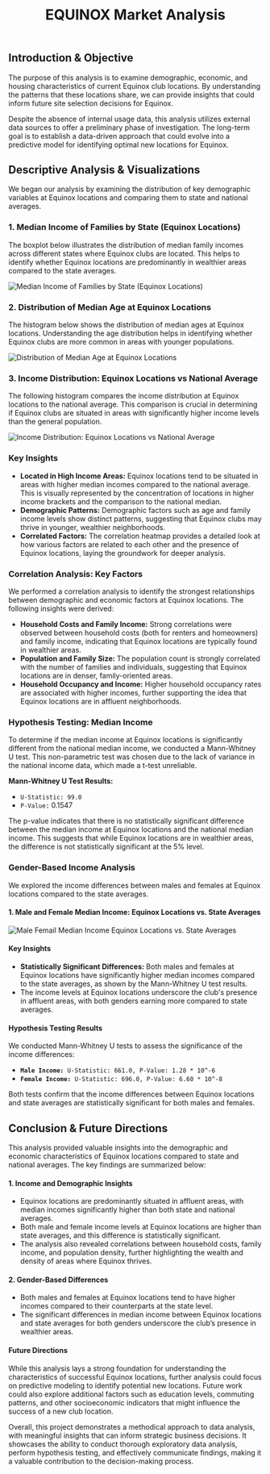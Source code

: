  <head>
    <meta charset="UTF-8">
    <meta name="viewport" content="width=device-width, initial-scale=1.0">
    <link rel="stylesheet" href="css/styles.css">
</head>

<header>
        <h1>EQUINOX Market Analysis</h1>
    </header>
    <div class="container">
        <section class="introduction">
            <h2>Introduction & Objective</h2>
            <p>The purpose of this analysis is to examine demographic, economic, and housing characteristics of current Equinox club locations. By understanding the patterns that these locations share, we can provide insights that could inform future site selection decisions for Equinox.</p>
            <p>Despite the absence of internal usage data, this analysis utilizes external data sources to offer a preliminary phase of investigation. The long-term goal is to establish a data-driven approach that could evolve into a predictive model for identifying optimal new locations for Equinox.</p>
        </section>
 <section class="analysis">
            <h2>Descriptive Analysis & Visualizations</h2>
            <p>We began our analysis by examining the distribution of key demographic variables at Equinox locations and comparing them to state and national averages.</p>
            <h3>1. Median Income of Families by State (Equinox Locations)</h3>
            <p>The boxplot below illustrates the distribution of median family incomes across different states where Equinox clubs are located. This helps to identify whether Equinox locations are predominantly in wealthier areas compared to the state averages.</p>
            <img src="https://github.com/DataSciSanj/equinox-club-analysis/blob/main/docs/boxplot_median_income.png" alt="Median Income of Families by State (Equinox Locations)">
            <h3>2. Distribution of Median Age at Equinox Locations</h3>
            <p>The histogram below shows the distribution of median ages at Equinox locations. Understanding the age distribution helps in identifying whether Equinox clubs are more common in areas with younger populations.</p>
            <img src="https://github.com/DataSciSanj/equinox-club-analysis/blob/main/docs/dist_median_age_eqnx_locations.png " alt="Distribution of Median Age at Equinox Locations">
            <h3>3. Income Distribution: Equinox Locations vs National Average</h3>
            <p>The following histogram compares the income distribution at Equinox locations to the national average. This comparison is crucial in determining if Equinox clubs are situated in areas with significantly higher income levels than the general population.</p>
            <img src="https://github.com/DataSciSanj/equinox-club-analysis/blob/main/docs/income_dist_eqnx_locs_vs_natl_avg.png" alt="Income Distribution: Equinox Locations vs National Average">
            <h3>Key Insights</h3>
            <p>
            <ul>
                <li><strong>Located in High Income Areas:</strong> Equinox locations tend to be situated in areas with higher median incomes compared to the national average. This is visually represented by the concentration of locations in higher income brackets and the comparison to the national median.</li>
                <li><strong>Demographic Patterns:</strong> Demographic factors such as age and family income levels show distinct patterns, suggesting that Equinox clubs may thrive in younger, wealthier neighborhoods.</li>
                <li><strong>Correlated Factors:</strong> The correlation heatmap provides a detailed look at how various factors are related to each other and the presence of Equinox locations, laying the groundwork for deeper analysis.</li>
            </ul>
            </p>
        </section>
        <section class="correlation-analysis">
            <h3>Correlation Analysis: Key Factors</h3>
            <p>We performed a correlation analysis to identify the strongest relationships between demographic and economic factors at Equinox locations. The following insights were derived:</p>
            <ul>
                <li><strong>Household Costs and Family Income:</strong> Strong correlations were observed between household costs (both for renters and homeowners) and family income, indicating that Equinox locations are typically found in wealthier areas.</li>
                <li><strong>Population and Family Size:</strong> The population count is strongly correlated with the number of families and individuals, suggesting that Equinox locations are in denser, family-oriented areas.</li>
                <li><strong>Household Occupancy and Income:</strong> Higher household occupancy rates are associated with higher incomes, further supporting the idea that Equinox locations are in affluent neighborhoods.</li>
            </ul>
        </section>
        <section class="hypothesis-testing">
            <h3>Hypothesis Testing: Median Income</h3>
            <p>To determine if the median income at Equinox locations is significantly different from the national median income, we conducted a Mann-Whitney U test. This non-parametric test was chosen due to the lack of variance in the national income data, which made a t-test unreliable.</p>
            <p><strong>Mann-Whitney U Test Results:</strong></p>
            <ul>
                <li><code>U-Statistic: 99.0</code></li>
                <li><code>P-Value:</code> 0.1547</code></li>
            </ul>
            <p>The p-value indicates that there is no statistically significant difference between the median income at Equinox locations and the national median income. This suggests that while Equinox locations are in wealthier areas, the difference is not statistically significant at the 5% level.</p>
        </section>
        <section class="gender-analysis">
            <h3>Gender-Based Income Analysis</h3>
            <p>We explored the income differences between males and females at Equinox locations compared to the state averages.</p>
            <h4>1. Male and Female Median Income: Equinox Locations vs. State Averages</h4>
            <img src="https://github.com/DataSciSanj/equinox-club-analysis/blob/main/docs/male_female_med_income_dist_eqnx_vs_state.png" alt="Male Femail Median Income Equinox Locations vs. State Averages">
            <h4>Key Insights</h4>
            <ul>
                <li><strong>Statistically Significant Differences:</strong> Both males and females at Equinox locations have significantly higher median incomes compared to the state averages, as shown by the Mann-Whitney U test results.</li>
                <li>The income levels at Equinox locations underscore the club's presence in affluent areas, with both genders earning more compared to state averages.</li>
            </ul>
            <h4>Hypothesis Testing Results</h4>
            <p>We conducted Mann-Whitney U tests to assess the significance of the income differences:</p>
            <ul>
                <li><code><strong>Male Income:</strong> U-Statistic: 661.0, P-Value: 1.28 * 10^-6</code></li>
                <li><code><strong>Female Income:</strong> U-Statistic: 696.0, P-Value: 6.60 * 10^-8</code></li>
            </ul>
            <p>Both tests confirm that the income differences between Equinox locations and state averages are statistically significant for both males and females.</p>
        </section>
        <section class="conclusion">
            <h2>Conclusion & Future Directions</h2>
            <p>This analysis provided valuable insights into the demographic and economic characteristics of Equinox locations compared to state and national averages. The key findings are summarized below:</p>
            <h4>1. Income and Demographic Insights</h4>
            <ul>
                <li>Equinox locations are predominantly situated in affluent areas, with median incomes significantly higher than both state and national averages.</li>
                <li>Both male and female income levels at Equinox locations are higher than state averages, and this difference is statistically significant.</li>
                <li>The analysis also revealed correlations between household costs, family income, and population density, further highlighting the wealth and density of areas where Equinox thrives.</li>
            </ul>
            <h4>2. Gender-Based Differences</h4>
            <ul>
                <li>Both males and females at Equinox locations tend to have higher incomes compared to their counterparts at the state level.</li>
                <li>The significant differences in median income between Equinox locations and state averages for both genders underscore the club’s presence in wealthier areas.</li>
            </ul>
            <h4>Future Directions</h4>
            <p>While this analysis lays a strong foundation for understanding the characteristics of successful Equinox locations, further analysis could focus on predictive modeling to identify potential new locations. Future work could also explore additional factors such as education levels, commuting patterns, and other socioeconomic indicators that might influence the success of a new club location.</p>
            <p>Overall, this project demonstrates a methodical approach to data analysis, with meaningful insights that can inform strategic business decisions. It showcases the ability to conduct thorough exploratory data analysis, perform hypothesis testing, and effectively communicate findings, making it a valuable contribution to the decision-making process.</p>
        </section>
    </div>
</body>
</html>

